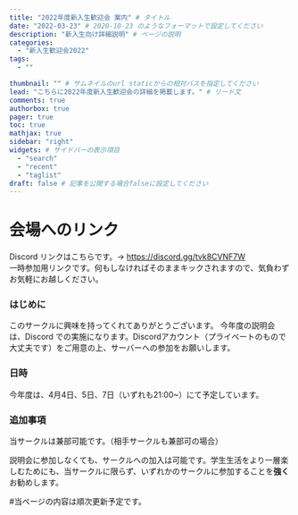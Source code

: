 ```yaml
---
title: "2022年度新入生歓迎会 案内" # タイトル
date: "2022-03-23" # 2020-10-23 のようなフォーマットで設定してください
description: "新入生向け詳細説明" # ページの説明
categories:
  - "新入生歓迎会2022"
tags:
  - ""

thumbnail: "" # サムネイルのurl staticからの相対パスを指定してください
lead: "こちらに2022年度新入生歓迎会の詳細を掲載します。" # リード文
comments: true
authorbox: true
pager: true
toc: true
mathjax: true
sidebar: "right"
widgets: # サイドバーの表示項目
  - "search"
  - "recent"
  - "taglist"
draft: false # 記事を公開する場合falseに設定してください
---
```


# 会場へのリンク
 Discord リンクはこちらです。->
 https://discord.gg/tvk8CVNF7W<br> 
 一時参加用リンクです。何もしなければそのままキックされますので、気負わずお気軽にお越しください。

### はじめに
このサークルに興味を持ってくれてありがとうございます。
今年度の説明会は、Discord での実施になります。Discordアカウント（プライベートのもので大丈夫です）をご用意の上、サーバーへの参加をお願いします。

### 日時
今年度は、4月4日、5日、7日（いずれも21:00~）にて予定しています。

### 追加事項
当サークルは兼部可能です。（相手サークルも兼部可の場合）

説明会に参加しなくても、サークルへの加入は可能です。学生生活をより一層楽しむためにも、当サークルに限らず、いずれかのサークルに参加することを<b>強く</b>お勧めします。

\#当ページの内容は順次更新予定です。